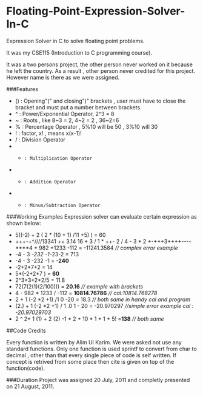 Floating-Point-Expression-Solver-In-C
=====================================

Expression Solver in C to solve floating point problems.


It was my CSE115 (Introduction to C programming course).

It was a two persons project, the other person never worked on it
because he left the country. As a result , other person never credited
for this project. However name is there as we were assigned.

###Features
- ()  	: Opening"(" and closing")" brackets , user must have to close the bracket and must put a number between brackets.
- ^   	: Power/Exponential Operator, 2^3 = 8
- ~   	: Roots , like 8~3 = 2, 4~2 = 2 , 36~2=6
- %   	: Percentage Operator , 5%10 will be 50 , 3%10 will 30
- !   	: factor, x! , means x(x-1)!
- /   	: Division Operator
- *  	: Multiplication Operator
- +   	: Addition Operator
- -   	: Minus/Subtraction Operator



###Working Examples
Expression solver can evaluate certain expression as shown below:
- 5((-2) + 2 ( 2 * (10 + 1) /11 +5) ) = 60
- +++-+^////13341 ++    3.14 16 + 3 / 1 * ++- 2 /  4 - 3  * 2 +-+++3++++----****4 + 982 +1233 -112 = -11241.3584 _// complex error example_
- -4 - 3 *-232 -1*-23-2 = 713
- -4 - 3 -232 -1 = **-240**
- -2+2*7+2 = 14
- 5*(-2+2*7 ) = **60**
- 2^3+3+2*2/5 = 11.8
- 72(7(2(1)(2/100))) = **20.16** _// example with brackets_
- 4 - 982 * 1233 / -112 = **10814.76786** _// cal:10814.768278_
- 2 + 1 (-2 *2 +1) /1 0 -20 = 18.3 _// both same in handy cal and program_
- (2.) + 1 (-2 *2 +1)  / 1      .0   1 - 20 = -20.970297 _//simple error example cal : -20.97029703_
- 2 ^ 2+ 1 (1) + 2 (2) -1 * 2 + 10  * 1 + 1  + 5! =**138** _// both same_

##Code Credits

Every function is written by Alim Ul Karim. We were asked not use any standard functions. Only one function is used sprintf to convert from char to decimal , other than that every single piece of code is self written. If concept is retrived from some place then cite is given on top of the function(code).

###Duration	
Project was assigned 20 July, 2011 and completly presented on 21 August, 2011.


